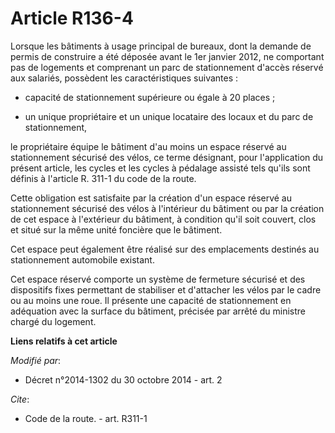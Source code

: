 # Article R136-4

Lorsque les bâtiments à usage principal de bureaux, dont la demande de permis de construire a été déposée avant le 1er
janvier 2012, ne comportant pas de logements et comprenant un parc de stationnement d'accès réservé aux salariés, possèdent
les caractéristiques suivantes : 

- capacité de stationnement supérieure ou égale à 20 places ; 

- un unique propriétaire et un unique locataire des locaux et du parc de stationnement, 

le propriétaire équipe le bâtiment d'au moins un espace réservé au stationnement sécurisé des vélos, ce terme désignant, pour
l'application du présent article, les cycles et les cycles à pédalage assisté tels qu'ils sont définis à l'article R. 311-1
du code de la route. 

Cette obligation est satisfaite par la création d'un espace réservé au stationnement sécurisé des vélos à l'intérieur du
bâtiment ou par la création de cet espace à l'extérieur du bâtiment, à condition qu'il soit couvert, clos et situé sur la
même unité foncière que le bâtiment. 

Cet espace peut également être réalisé sur des emplacements destinés au stationnement automobile existant. 

Cet espace réservé comporte un système de fermeture sécurisé et des dispositifs fixes permettant de stabiliser et d'attacher
les vélos par le cadre ou au moins une roue. Il présente une capacité de stationnement en adéquation avec la surface du
bâtiment, précisée par arrêté du ministre chargé du logement.

**Liens relatifs à cet article**

_Modifié par_:

  - Décret n°2014-1302 du 30 octobre 2014 - art. 2

_Cite_:

  - Code de la route. - art. R311-1

